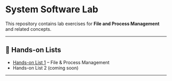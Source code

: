 # System Software Lab  

This repository contains lab exercises for **File and Process Management** and related concepts.  

---

## 📌 Hands-on Lists  

- [Hands-on List 1](./Hands-on-List-1/README.md) – File & Process Management  
- Hands-on List 2 (coming soon)  

---
